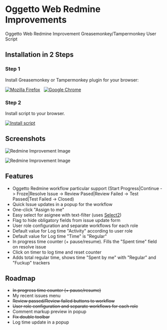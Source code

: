 Oggetto Web Redmine Improvements
================================

Oggetto Web Redmine Improvement Greasemonkey/Tampermonkey User Script

## Installation in 2 Steps

### Step 1
Install Greasemonkey or Tampermonkey plugin for your browser:

<a href="https://addons.mozilla.org/ru/firefox/addon/greasemonkey/" title="Install plugin for Mozilla Firefox"><img src="http://i.imgur.com/PoSmLTT.png" alt="Mozilla Firefox"/></a>&nbsp;&nbsp;&nbsp;<a href="https://chrome.google.com/webstore/detail/tampermonkey/dhdgffkkebhmkfjojejmpbldmpobfkfo" title="Install plugin for Google Chrome"><img src="http://i.imgur.com/XUrqY24.png" alt="Google Chrome"/></a>

### Step 2

Install script to your browser.

<a href="https://github.com/alex-degtyarev/oggetto_redmine_improvements/raw/alexAquazondTest/ori.user.js"><img src="http://i.imgur.com/56SP4Ff.png" alt="Install script"/></a>

## Screenshots

![Redmine Improvement Image](http://i.imgur.com/IYRWTC7.jpg)

![Redmine Improvement Image](http://i.imgur.com/6g2dQ74.jpg)

Features
--------

* Oggetto Redmine workflow particular support (Start Progress|Continue -> Froze|Resolve Issue -> Review Pased|Review Failed -> Test Passed|Test Failed -> Closed)
* Quick Issue updates in a popup for the workflow
* One-click "Assign to me"
* Easy select for asignee with text-filter (uses [Select2](http://ivaynberg.github.io/select2/))
* Flag to hide obligatory fields from issue update form
* User role configuration and separate workflows for each role
* Default value for Log time "Activity" according to user role
* Default value for Log time "Time" is "Regular"
* In progress time counter (+ pause/resume). Fills the "Spent time" field on resolve issue
* Click on timer to log time and reset counter
* Adds total regular time, shows time "Spent by me" with "Regular" and "Fuckup" trackers

Roadmap
-------

* ~~In progress time counter (+ pause/resume)~~
* My recent issues menu
* ~~Review passed/Review failed buttons to workflow~~
* ~~User role configuration and separate workflows for each role~~
* Comment markup preview in popup
* ~~Fix double toolbar~~
* Log time update in a popup
